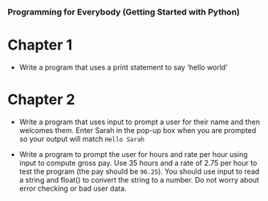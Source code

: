 ### Programming for Everybody (Getting Started with Python)

# Chapter 1

- Write a program that uses a print statement to say 'hello world'

# Chapter 2

- Write a program that uses input to prompt a user for their name and then welcomes them. Enter Sarah in the pop-up box when you are prompted so your output will match `Hello Sarah`

- Write a program to prompt the user for hours and rate per hour using input to compute gross pay. Use 35 hours and a rate of 2.75 per hour to test the program (the pay should be `96.25`). You should use input to read a string and float() to convert the string to a number. Do not worry about error checking or bad user data.